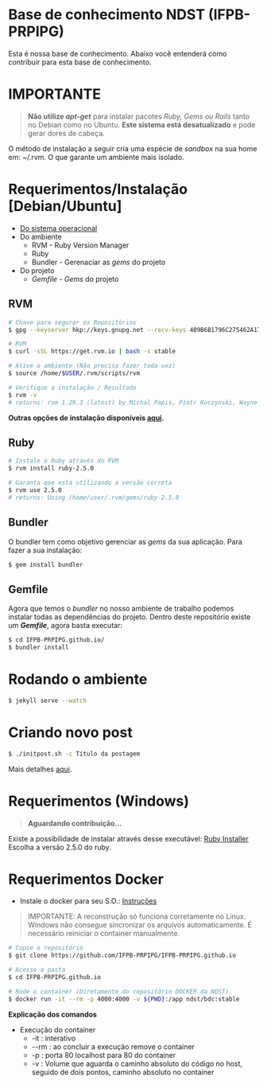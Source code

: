 # Base de conhecimento NDST (IFPB-PRPIPG)

Esta é nossa base de conhecimento. Abaixo você entenderá como contribuir para esta base de conhecimento.

# IMPORTANTE
>**Não utilize _apt-get_** para instalar pacotes _Ruby, Gems ou Rails_ tanto no Debian como no Ubuntu. **Este sistema está desatualizado** e pode gerar dores de cabeça.

O método de instalação a seguir cria uma espécie de _sandbox_ na sua home em: ~/.rvm. O que garante um ambiente mais isolado.

# Requerimentos/Instalação [Debian/Ubuntu]
- [Do sistema operacional](https://rvm.io/rvm/prerequisites)
- Do ambiente
  - RVM - Ruby Version Manager
  - Ruby
  - Bundler - Gerenaciar as _gems_ do projeto
- Do projeto
  - _Gemfile_ - _Gems_ do projeto

## RVM
```sh
# Chave para segurar os Repositórios
$ gpg --keyserver hkp://keys.gnupg.net --recv-keys 409B6B1796C275462A1703113804BB82D39DC0E3 7D2BAF1CF37B13E2069D6956105BD0E739499BDB

# RVM
$ curl -sSL https://get.rvm.io | bash -s stable

# Ative o ambiente (Não precisa fazer toda vez)
$ source /home/$USER/.rvm/scripts/rvm

# Verifique a instalação / Resultado
$ rvm -v
# returns: rvm 1.29.3 (latest) by Michal Papis, Piotr Kuczynski, Wayne E. Seguin [https://rvm.io]

```
**Outras opções de instalação disponíveis [aqui](https://rvm.io/rvm/install).**

## Ruby

```sh
# Instale o Ruby através do RVM
$ rvm install ruby-2.5.0

# Garanta que está utilizando a versão correta
$ rvm use 2.5.0
# returns: Using /home/user/.rvm/gems/ruby-2.5.0
```

## Bundler

O bundler tem como objetivo gerenciar as _gems_ da sua aplicação. Para fazer a sua instalação:
```sh
$ gem install bundler
```

## Gemfile

Agora que temos o _bundler_ no nosso ambiente de trabalho podemos instalar todas as dependências do projeto. Dentro deste repositório existe um **_Gemfile_**, agora basta executar:
```sh
$ cd IFPB-PRPIPG.github.io/
$ bundler install
```

# Rodando o ambiente

```sh
$ jekyll serve --watch
```

# Criando novo post

```sh
$ ./initpost.sh -c Título da postagem
```
Mais detalhes [aqui](https://ifpb-prpipg.github.io/2018/03/08/base-de-conhecimento.html).

# Requerimentos (Windows)
>**Aguardando contribuição...**

Existe a possibilidade de instalar através desse executável: [Ruby Installer](https://rubyinstaller.org/)  
Escolha a versão 2.5.0 do ruby.

# Requerimentos Docker

- Instale o docker para seu S.O.: [Instruções](https://ifpb-prpipg.github.io/2018/04/24/docker-visao-geral.html)

> IMPORTANTE: A reconstrução só funciona corretamente no Linux. Windows não consegue sincronizar os arquivos automaticamente. É necessário reiniciar o container manualmente.


```sh
# Copie o repositório
$ git clone https://github.com/IFPB-PRPIPG/IFPB-PRPIPG.github.io

# Acesse a pasta
$ cd IFPB-PRPIPG.github.io

# Rode o container (Diretamente do repositório DOCKER da NDST)
$ docker run -it --rm -p 4000:4000 -v ${PWD}:/app ndst/bdc:stable
```

**Explicação dos comandos**

- Execução do container
  - -it : interativo
  - --rm : ao concluir a execução remove o container
  - -p : porta 80 localhost para 80 do container
  - -v : Volume que aguarda o caminho absoluto do código no host, seguido de dois pontos, caminho absoluto no container
